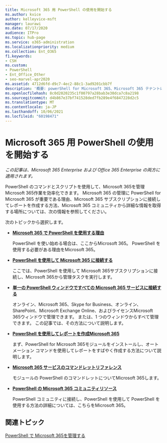 ```yaml
---
title: Microsoft 365 用 PowerShell の使用を開始する
ms.author: kvice
author: kelleyvice-msft
manager: laurawi
ms.date: 07/17/2020
audience: ITPro
ms.topic: hub-page
ms.service: o365-administration
ms.localizationpriority: medium
ms.collection: Ent_O365
f1.keywords:
- CSH
ms.custom:
- PowerShell
- Ent_Office_Other
- seo-marvel-apr2020
ms.assetid: 4712d6fd-d9c7-4ec2-88c1-3ad9201cbb7f
description: '概要: powerShell for Microsoft 365、Microsoft 365 テナントに接続する方法、およびヘルプを取得する場所について説明します。'
ms.openlocfilehash: 8c0d2020235c1f00797a28bab3e30dca7c8a2198
ms.sourcegitcommit: d4b867e37bf741528ded7fb289e4f6847228d2c5
ms.translationtype: MT
ms.contentlocale: ja-JP
ms.lasthandoff: 10/06/2021
ms.locfileid: "60198471"
---
```

# <a name="get-started-with-powershell-for-microsoft-365"></a>Microsoft 365 用 PowerShell の使用を開始する

*この記事は、Microsoft 365 Enterprise および Office 365 Enterprise の両方に適用されます。*

PowerShell のコマンドとスクリプトを使用して、Microsoft 365を管理Microsoft 365作業を効率化できます。 Microsoft 365 の管理に PowerShell for Microsoft 365 が重要である理由、Microsoft 365 サブスクリプションに接続してレポートを作成する方法、Microsoft 365 コミュニティから詳細な情報を取得する場所については、次の情報を参照してください。
  
次のトピックから選択します。
  
- [**Microsoft 365 で PowerShell を使用する理由**](why-you-need-to-use-microsoft-365-powershell.md)
    
    PowerShell を使い始める場合は、ここからMicrosoft 365。 PowerShell を使用する必要がある理由をMicrosoft 365。
    
- [**PowerShell を使用して Microsoft 365 に接続する**](connect-to-microsoft-365-powershell.md)
    
    ここでは、PowerShell を使用して Microsoft 365サブスクリプションに接続し、Microsoft 365から管理タスクを実行します。
    
- [**単一の PowerShell ウィンドウですべての Microsoft 365 サービスに接続する**](connect-to-all-microsoft-365-services-in-a-single-windows-powershell-window.md)
    
    オンライン、Microsoft 365、Skype for Business、オンライン、SharePoint、Microsoft Exchange Online、およびライセンスMicrosoft 365ウィンドウで管理できます。 または、1 つのウィンドウからすべて管理できます。 この記事では、その方法について説明します。
    
- [**PowerShell を使用してレポートを作成Microsoft 365**](use-windows-powershell-to-create-reports-in-microsoft-365.md)
    
    まず、PowerShell for Microsoft 365モジュールをインストールし、オートメーション コマンドを使用してレポートをすばやく作成する方法について説明します。
    
- [**Microsoft 365 サービスのコマンドレットリファレンス**](cmdlet-references-for-microsoft-365-services.md)
    
    モジュールの PowerShell のコマンドレットについてMicrosoft 365します。
    
- [**PowerShell の Microsoft 365 コミュニティリソース**](microsoft-365-powershell-community-resources.md)
    
    PowerShell コミュニティに接続し、PowerShell を使用して PowerShell を使用する方法の詳細については、こちらをMicrosoft 365。
    
## <a name="related-topics"></a>関連トピック

[PowerShell で Microsoft 365を管理する](manage-microsoft-365-with-microsoft-365-powershell.md)
